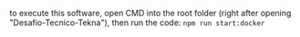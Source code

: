 to execute this software, open CMD into the root folder (right after opening "Desafio-Tecnico-Tekna"), then run the code:
`npm run start:docker`
